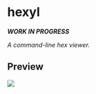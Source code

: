 # hexyl

***WORK IN PROGRESS***

*A command-line hex viewer.*

## Preview

<img src="https://rawcdn.githack.com/sharkdp/hexyl/940012d1c73ca1d823511b3f296a052118e133e1/demo.svg">
